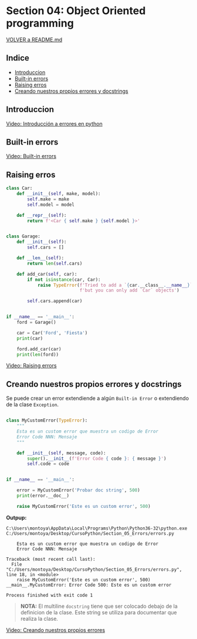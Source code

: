 ﻿# Section 04: Object Oriented programming

[VOLVER a README.md](README.md)

## Indice

* [Introduccion](#introduccion)
* [Built-in errors](#built-in-errors)
* [Raising erros](#raising-errors)
* [Creando nuestros propios errores y docstrings](#creando-nuestros-propios-errores-y-docstrings)

## Introduccion

[Video: Introducción a errores en python](https://www.udemy.com/the-complete-python-course/learn/v4/t/lecture/9445238?start=0)

## Built-in errors

[Video: Built-in errors](https://www.udemy.com/the-complete-python-course/learn/v4/t/lecture/9445244?start=0)

## Raising erros

```python
class Car:
    def __init__(self, make, model):
        self.make = make
        self.model = model

    def __repr__(self):
        return f'<Car { self.make } {self.model }>'


class Garage:
    def __init__(self):
        self.cars = []

    def __len__(self):
        return len(self.cars)

    def add_car(self, car):
        if not isinstance(car, Car):
            raise TypeError(f'Tried to add a `{car.__class__.__name__}` to the garage, '
                            f'but you can only add `Car` objects')

        self.cars.append(car)


if __name__ == '__main__':
    ford = Garage()

    car = Car('Ford', 'Fiesta')
    print(car)

    ford.add_car(car)
    print(len(ford))
```

[Video: Raising errors](https://www.udemy.com/the-complete-python-course/learn/v4/t/lecture/9445250?start=0)


## Creando nuestros propios errores y docstrings


Se puede crear un error extendiende a algún ``Built-in Error`` o extendiendo de la clase ``Exception``.

```python

class MyCustomError(TypeError):
    """
    Esta es un custom error que muestra un codigo de Error
    Error Code NNN: Mensaje
    """

    def __init__(self, message, code):
        super().__init__(f'Error Code { code }: { message }')
        self.code = code


if __name__ == '__main__':

    error = MyCustomError('Probar doc string', 500)
    print(error.__doc__)

    raise MyCustomError('Este es un custom error', 500)

```

**Outpup:**  

```console
C:\Users\montoya\AppData\Local\Programs\Python\Python36-32\python.exe C:/Users/montoya/Desktop/CursoPython/Section_05_Errors/errors.py

    Esta es un custom error que muestra un codigo de Error
    Error Code NNN: Mensaje
    
Traceback (most recent call last):
  File "C:/Users/montoya/Desktop/CursoPython/Section_05_Errors/errors.py", line 18, in <module>
    raise MyCustomError('Este es un custom error', 500)
__main__.MyCustomError: Error Code 500: Este es un custom error

Process finished with exit code 1
```

> **NOTA:** El multiline ``docstring`` tiene que ser colocado debajo de la definicion de la clase. Este string se utiliza para documentar que realiza la clase.

[Video: Creando nuestros propios errores](https://www.udemy.com/the-complete-python-course/learn/v4/t/lecture/9445258?start=0)
